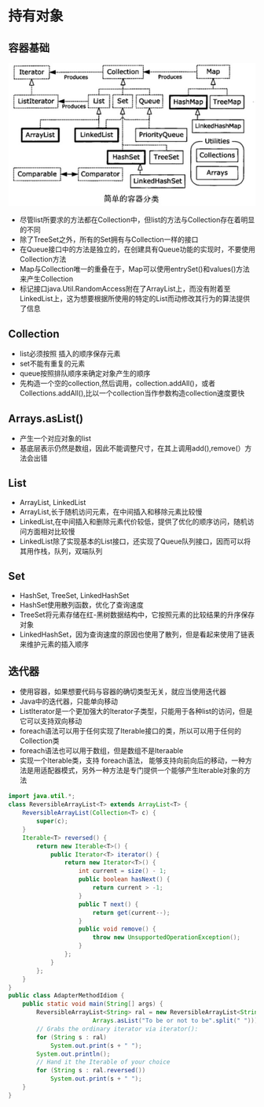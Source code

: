 # 持有对象

## 容器基础

![java容器](../../resources/java_collection.jpg)

- 尽管list所要求的方法都在Collection中，但list的方法与Collection存在着明显的不同
- 除了TreeSet之外，所有的Set拥有与Collection一样的接口
- 在Queue接口中的方法是独立的，在创建具有Queue功能的实现时，不要使用Collection方法
- Map与Collection唯一的重叠在于，Map可以使用entrySet()和values()方法来产生Collection
- 标记接口java.Util.RandomAccess附在了ArrayList上，而没有附着至LinkedList上，这为想要根据所使用的特定的List而动修改其行为的算法提供了信息

## Collection

- list必须按照 插入的顺序保存元素
- set不能有重复的元素
- queue按照排队顺序来确定对象产生的顺序
- 先构造一个空的collection,然后调用，collection.addAll()，或者Collections.addAll(),比以一个collection当作参数构造collection速度要快

## Arrays.asList()

- 产生一个对应对象的list
- 基底层表示仍然是数组，因此不能调整尺寸，在其上调用add(),remove(）方法会出错

## List

- ArrayList, LinkedList
- ArrayList,长于随机访问元素，在中间插入和移除元素比较慢
- LinkedList,在中间插入和删除元素代价较低，提供了优化的顺序访问，随机访问方面相对比较慢
- LinkedList除了实现基本的List接口，还实现了Queue队列接口，因而可以将其用作栈，队列，双端队列

## Set

- HashSet, TreeSet, LinkedHashSet
- HashSet使用散列函数，优化了查询速度
- TreeSet将元素存储在红-黑树数据结构中，它按照元素的比较结果的升序保存对象
- LinkedHashSet，因为查询速度的原因也使用了散列，但是看起来使用了链表来维护元素的插入顺序

## 迭代器

- 使用容器，如果想要代码与容器的确切类型无关，就应当使用迭代器
- Java中的迭代器，只能单向移动
- ListIterator是一个更加强大的Iterator子类型，只能用于各种list的访问，但是它可以支持双向移动
- foreach语法可以用于任何实现了Iterable接口的类，所以可以用于任何的Collection类
- foreach语法也可以用于数组，但是数组不是Iteraable
- 实现一个Iterable类，支持 foreach语法， 能够支持向前向后的移动，一种方法是用适配器模式，另外一种方法是专门提供一个能够产生Iterable对象的方法

```java
import java.util.*;
class ReversibleArrayList<T> extends ArrayList<T> {
    ReversibleArrayList(Collection<T> c) {
        super(c);
    }
    Iterable<T> reversed() {
        return new Iterable<T>() {
            public Iterator<T> iterator() {
                return new Iterator<T>() {
                    int current = size() - 1;
                    public boolean hasNext() {
                        return current > -1;
                    }
                    public T next() {
                        return get(current--);
                    }
                    public void remove() {
                        throw new UnsupportedOperationException();
                    }
                };
            }
        };
    }
}
public class AdapterMethodIdiom {
    public static void main(String[] args) {
        ReversibleArrayList<String> ral = new ReversibleArrayList<String>(
                        Arrays.asList("To be or not to be".split(" ")));
        // Grabs the ordinary iterator via iterator():
        for (String s : ral)
            System.out.print(s + " ");
        System.out.println();
        // Hand it the Iterable of your choice
        for (String s : ral.reversed())
            System.out.print(s + " ");
    }
}
```